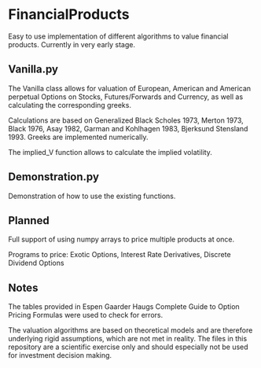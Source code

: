 # FinancialProducts

Easy to use implementation of different algorithms to value financial products. Currently in very early stage.

## Vanilla.py
The Vanilla class allows for valuation of European, American and American perpetual Options on Stocks, Futures/Forwards and Currency, as well as calculating the corresponding greeks. 

Calculations are based on Generalized Black Scholes 1973, Merton 1973, Black 1976, Asay 1982, Garman and Kohlhagen 1983, Bjerksund Stensland 1993. Greeks are implemented numerically.

The implied_V function allows to calculate the implied volatility.

## Demonstration.py
Demonstration of how to use the existing functions.

## Planned
Full support of using numpy arrays to price multiple products at once.

Programs to price:
Exotic Options, Interest Rate Derivatives, Discrete Dividend Options

## Notes
The tables provided in Espen Gaarder Haugs Complete Guide to Option Pricing Formulas were used to check for errors.

The valuation algorithms are based on theoretical models and are therefore underlying rigid assumptions, which are not met in reality. The files in this repository are a scientific exercise only and should especially not be used for investment decision making.




